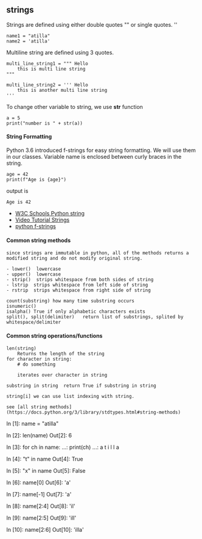 ## strings


Strings are defined using either double quotes "" or single quotes. ''


    name1 = "atilla"
    name2 = 'atilla'


Multiline string are defined using 3 quotes.

    multi_line_string1 = """ Hello
        this is multi line string
    """

    multi_line_string2 = ''' Hello
        this is another multi line string
    '''

To change other variable to string, we use **str** function


    a = 5
    print("number is " + str(a))


#### String Formatting

Python 3.6 introduced f-strings for easy string formatting.
We will use them in our classes.
Variable name is enclosed between curly braces in the string.


    age = 42
    print(f"Age is {age}")


output is

    Age is 42


- [W3C Schools Python string](https://www.w3schools.com/python/python_strings.asp)
- [Video Tutorial Strings](https://www.youtube.com/watch?v=UsCQXe1OHZk)
- [python f-strings](https://realpython.com/python-f-strings/)



#### Common string methods

    since strings are immutable in python, all of the methods returns a modified string and do not modify original string.

    - lower()  lowercase
    - upper()  lowercase
    - strip()  strips whitespace from both sides of string
    - lstrip  strips whitespace from left side of string
    - rstrip  strips whitespace from right side of string

    count(substring) how many time substring occurs
    isnumeric()
    isalpha() True if only alphabetic characters exists
    split(), split(delimiter)   return list of substrings, splited by whitespace/delimiter

#### Common string operations/functions


    len(string)
        Returns the length of the string
    for character in string:
        # do something

        iterates over character in string

    substring in string  return True if substring in string

    string[i] we can use list indexing with string.

    see [all string methods](https://docs.python.org/3/library/stdtypes.html#string-methods)



In [1]: name = "atilla"

In [2]: len(name)
Out[2]: 6

In [3]: for ch in name:
   ...:     print(ch)
   ...:
a
t
i
l
l
a

In [4]: "t" in name
Out[4]: True

In [5]: "x" in name
Out[5]: False

In [6]: name[0]
Out[6]: 'a'

In [7]: name[-1]
Out[7]: 'a'

In [8]: name[2:4]
Out[8]: 'il'

In [9]: name[2:5]
Out[9]: 'ill'

In [10]: name[2:6]
Out[10]: 'illa'


